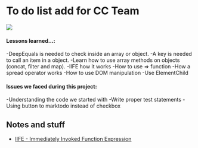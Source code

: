 # To do list add for CC Team

![](https://www.b2interactive.com/wp-content/uploads/seriously.gif)
#### Lessons learned...:

-DeepEquals is needed to check inside an array or object.
-A key is needed to call an item in a object.
-Learn how to use array methods on objects (concat, filter and map).
-IIFE how it works
-How to use => function 
-How a spread operator works 
-How to use DOM manipulation
-Use ElementChild 

#### Issues we faced during this project:

-Understanding the code we started with
-Write proper test statements
-Using button to marktodo instead of checkbox


## Notes and stuff
- [IIFE - Immediately Invoked Function Expression](https://developer.mozilla.org/en-US/docs/Glossary/IIFE)
